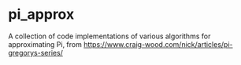 # pi_approx
A collection of code implementations of various algorithms for approximating Pi, from https://www.craig-wood.com/nick/articles/pi-gregorys-series/
